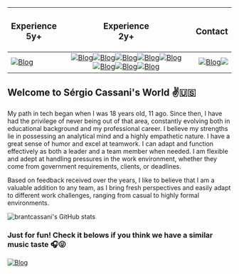 | <h3><strong>Experience <br>5y+</strong></h3>   |       <h3><strong>Experience <br>2y+</strong></h3> |  <h3><strong>Contact</strong></h3> |
|----------|:-------------:|------:|
|[![Blog](https://img.shields.io/badge/Oracle-F80000?style=for-the-badge&logo=Oracle&logoColor=white)]() |  [![Blog](https://img.shields.io/badge/Microsoft%20SQL%20Server-CC2927?style=for-the-badge&logo=microsoft%20sql%20server&logoColor=white)]()[![Blog](https://img.shields.io/badge/Azure_DevOps-0078D7?style=for-the-badge&logo=azure-devops&logoColor=white)]()[![Blog](https://img.shields.io/badge/C%23-239120?style=for-the-badge&logo=c-sharp&logoColor=white)]()[![Blog](https://img.shields.io/badge/.NET-5C2D91?style=for-the-badge&logo=.net&logoColor=white)]()[![Blog](https://img.shields.io/badge/Visual_Studio-5C2D91?style=for-the-badge&logo=visual%20studio&logoColor=white)]()[![Blog](https://img.shields.io/badge/JavaScript-323330?style=for-the-badge&logo=javascript&logoColor=F7DF1E)]()[![Blog](https://img.shields.io/badge/HTML5-E34F26?style=for-the-badge&logo=html5&logoColor=white)]()[![Blog](https://img.shields.io/badge/CSS3-1572B6?style=for-the-badge&logo=css3&logoColor=white)]() | [![Blog](https://img.shields.io/badge/LinkedIn-0077B5?style=for-the-badge&logo=linkedin&logoColor=white)](https://www.linkedin.com/in/brantcassani/)<a href="mailto:brantcassani@gmail.com?"><img src="https://img.shields.io/badge/gmail-%23DD0031.svg?&style=for-the-badge&logo=gmail&logoColor=white"/></a> |


## Welcome to Sérgio Cassani's World ✌️🇺🇸
My path in tech began when I was 18 years old, 11 ago. Since then, I have had the privilege of never being out of that area, constantly evolving both in educational background and my professional career. I believe my strengths lie in possessing an analytical mind and a highly empathetic nature. I have a great sense of humor and excel at teamwork. I can adapt and function effectively as both a leader and a team member when needed. I am flexible and adept at handling pressures in the work environment, whether they come from government requirements, clients, or deadlines.

Based on feedback received over the years, I like to believe that I am a valuable addition to any team, as I bring fresh perspectives and easily adapt to different work challenges, ranging from casual to highly formal environments.

![brantcassani's GitHub stats](https://github-readme-stats.vercel.app/api?username=brantcassani&theme=dracula&show_icons=true)

### Just for fun! Check it belows if you think we have a similar music taste  🎧😜
[![Blog](https://img.shields.io/badge/last.fm-D51007?style=for-the-badge&logo=last.fm&logoColor=white)](https://www.last.fm/pt/user/brantcassani)


